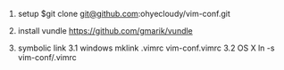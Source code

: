 1. setup
$git clone git@github.com:ohyecloudy/vim-conf.git

2. install vundle
https://github.com/gmarik/vundle

3. symbolic link
3.1 windows
mklink .vimrc vim-conf\.vimrc
3.2 OS X
ln -s vim-conf/.vimrc

